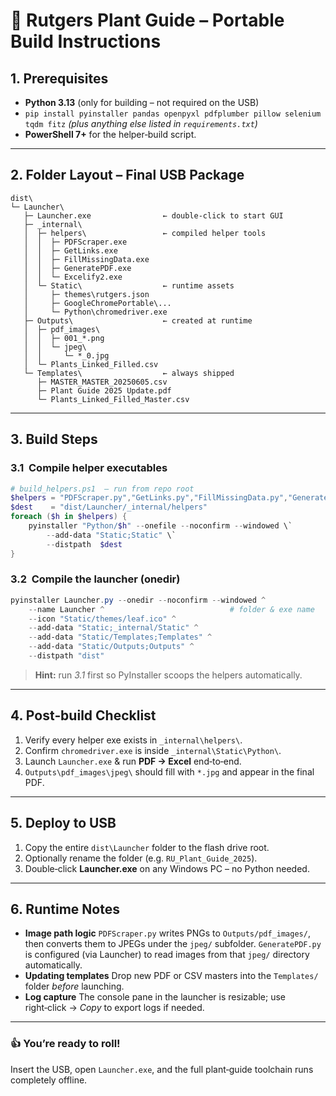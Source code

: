 # 🌿 Rutgers Plant Guide – Portable Build Instructions

## 1. Prerequisites

* **Python 3.13** (only for building – not required on the USB)
* `pip install pyinstaller pandas openpyxl pdfplumber pillow selenium tqdm fitz`
  *(plus anything else listed in `requirements.txt`)*
* **PowerShell 7+** for the helper‑build script.

---

## 2. Folder Layout – Final USB Package

```
dist\
└─ Launcher\
   ├─ Launcher.exe                ← double‑click to start GUI
   ├─ _internal\
   │  ├─ helpers\                 ← compiled helper tools
   │  │  ├─ PDFScraper.exe
   │  │  ├─ GetLinks.exe
   │  │  ├─ FillMissingData.exe
   │  │  ├─ GeneratePDF.exe
   │  │  └─ Excelify2.exe
   │  └─ Static\                  ← runtime assets
   │     ├─ themes\rutgers.json
   │     ├─ GoogleChromePortable\...
   │     └─ Python\chromedriver.exe
   ├─ Outputs\                    ← created at runtime
   │  ├─ pdf_images\
   │  │  ├─ 001_*.png
   │  │  └─ jpeg\
   │  │     └─ *_0.jpg
   │  └─ Plants_Linked_Filled.csv
   └─ Templates\                  ← always shipped
      ├─ MASTER_MASTER_20250605.csv
      ├─ Plant Guide 2025 Update.pdf
      └─ Plants_Linked_Filled_Master.csv
```

---

## 3. Build Steps

### 3.1  Compile helper executables

```powershell
# build_helpers.ps1  – run from repo root
$helpers = "PDFScraper.py","GetLinks.py","FillMissingData.py","GeneratePDF.py","Excelify2.py"
$dest    = "dist/Launcher/_internal/helpers"
foreach ($h in $helpers) {
    pyinstaller "Python/$h" --onefile --noconfirm --windowed \`
        --add-data "Static;Static" \`
        --distpath  $dest
}
```

### 3.2  Compile the launcher (onedir)

```powershell
pyinstaller Launcher.py --onedir --noconfirm --windowed ^
    --name Launcher ^                            # folder & exe name
    --icon "Static/themes/leaf.ico" ^
    --add-data "Static;_internal/Static" ^
    --add-data "Static/Templates;Templates" ^
    --add-data "Static/Outputs;Outputs" ^
    --distpath "dist"
```

> **Hint:** run *3.1* first so PyInstaller scoops the helpers automatically.

---

## 4. Post‑build Checklist

1. Verify every helper exe exists in `_internal\helpers\`.
2. Confirm `chromedriver.exe` is inside `_internal\Static\Python\`.
3. Launch `Launcher.exe` & run **PDF → Excel** end‑to‑end.
4. `Outputs\pdf_images\jpeg\` should fill with `*.jpg` and appear in the final PDF.

---

## 5. Deploy to USB

1. Copy the entire `dist\Launcher` folder to the flash drive root.
2. Optionally rename the folder (e.g. `RU_Plant_Guide_2025`).
3. Double‑click **Launcher.exe** on any Windows PC – no Python needed.

---

## 6. Runtime Notes

* **Image path logic**
  `PDFScraper.py` writes PNGs to `Outputs/pdf_images/`, then converts them to JPEGs under the `jpeg/` subfolder. `GeneratePDF.py` is configured (via Launcher) to read images from that `jpeg/` directory automatically.
* **Updating templates**
  Drop new PDF or CSV masters into the `Templates/` folder *before* launching.
* **Log capture**
  The console pane in the launcher is resizable; use right‑click → *Copy* to export logs if needed.

---

### 👍 You’re ready to roll!

Insert the USB, open `Launcher.exe`, and the full plant‑guide toolchain runs completely offline.
